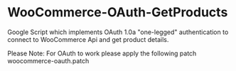 WooCommerce-OAuth-GetProducts
==============
Google Script which implements OAuth 1.0a "one-legged" authentication to connect
to WooCommerce Api and get product details.

Please Note:
For OAuth to work please apply the following patch woocommerce-oauth.patch

